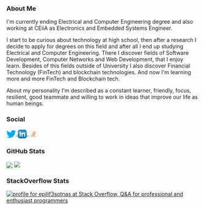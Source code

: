 ### About Me

I'm currently ending Electrical and Computer Engineering degree and also working at CEiiA as Electronics and Embedded Systems Engineer.

I start to be curious about technology at high school, then after a research I decide to apply for degrees on this field and after all I end up studying Electrical and Computer Engineering. There I discover fields of Software Development, Computer Networks and Web Development, that I enjoy learn. Besides of this fields outside of University I also discover Financial Technology (FinTech) and blockchain technologies. And now I'm learning more and more FinTech and Blockchain tech.

About my personality I'm described as a constant learner, friendly, focus, resilient, good teammate and willing to work in ideas that improve our life as human beings.

### Social

<div>
  <a href="https://twitter.com/epilif3sotnas">
    <img style="width: 25px;" align="center" src="https://github.com/epilif3sotnas/epilif3sotnas/blob/main/social/Twitter.png" />
  </a>
  
  <a href="https://www.linkedin.com/in/epilif3sotnas">
    <img style="width: 25px;" align="center" src="https://github.com/epilif3sotnas/epilif3sotnas/blob/main/social/LinkedIn.png" />
  </a>
  
  <a href="https://stackoverflow.com/users/13237815/epilif3sotnas">
    <img style="width: 25px;" align="center" src="https://github.com/epilif3sotnas/epilif3sotnas/blob/main/social/Stack-Overflow.png" />
  </a>
</div>

### GitHub Stats

<img align="center" src="https://github-readme-stats.vercel.app/api?username=epilif3sotnas&count_private=true&show_icons=true&hide_title=true"/>
<img align="top" src="https://github-readme-stats.vercel.app/api/top-langs/?username=epilif3sotnas&layout=compact&hide_title=true"/>

### StackOverflow Stats

<a href="https://stackoverflow.com/users/13237815/epilif3sotnas"><img src="https://stackoverflow.com/users/flair/13237815.png?theme=dark" width="208" height="58" alt="profile for epilif3sotnas at Stack Overflow, Q&amp;A for professional and enthusiast programmers" title="profile for epilif3sotnas at Stack Overflow, Q&amp;A for professional and enthusiast programmers"></a>

